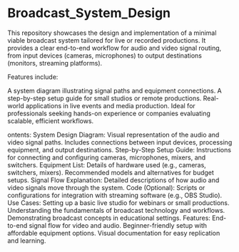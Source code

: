 # Broadcast_System_Design
This repository showcases the design and implementation of a minimal viable broadcast system tailored for live or recorded productions. It provides a clear end-to-end workflow for audio and video signal routing, from input devices (cameras, microphones) to output destinations (monitors, streaming platforms).


Features include:

A system diagram illustrating signal paths and equipment connections.
A step-by-step setup guide for small studios or remote productions.
Real-world applications in live events and media production.
Ideal for professionals seeking hands-on experience or companies evaluating scalable, efficient workflows.

ontents:
System Design Diagram:
Visual representation of the audio and video signal paths.
Includes connections between input devices, processing equipment, and output destinations.
Step-by-Step Setup Guide:
Instructions for connecting and configuring cameras, microphones, mixers, and switchers.
Equipment List:
Details of hardware used (e.g., cameras, switchers, mixers).
Recommended models and alternatives for budget setups.
Signal Flow Explanation:
Detailed descriptions of how audio and video signals move through the system.
Code (Optional):
Scripts or configurations for integration with streaming software (e.g., OBS Studio).
Use Cases:
Setting up a basic live studio for webinars or small productions.
Understanding the fundamentals of broadcast technology and workflows.
Demonstrating broadcast concepts in educational settings.
Features:
End-to-end signal flow for video and audio.
Beginner-friendly setup with affordable equipment options.
Visual documentation for easy replication and learning.
